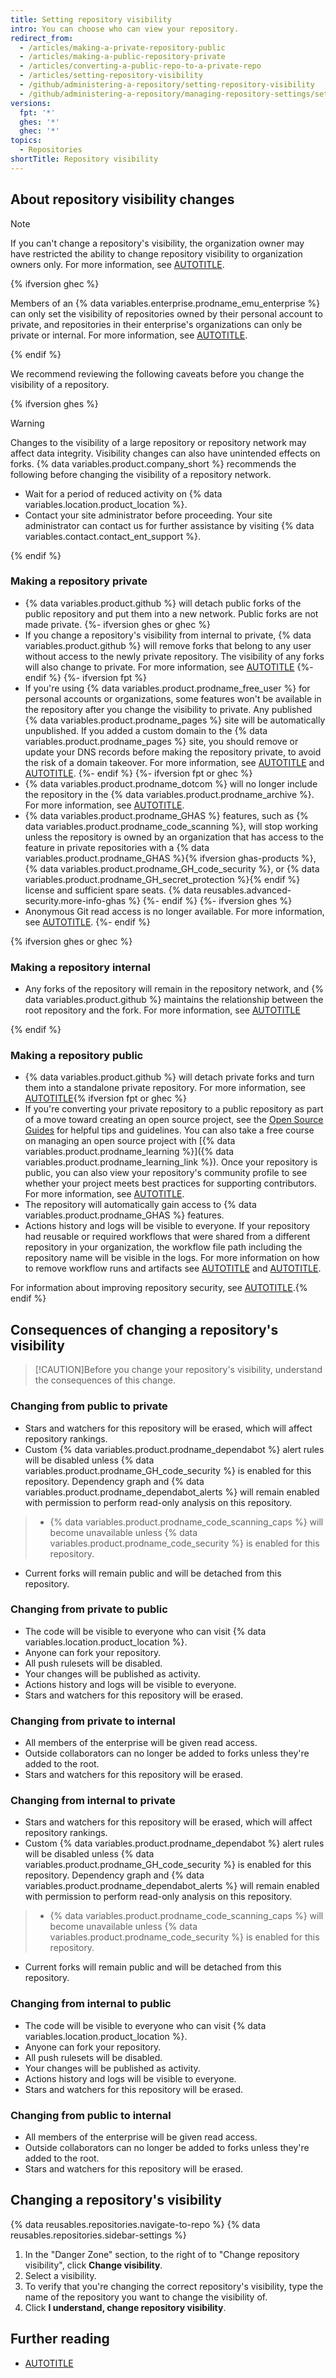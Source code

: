```yaml
---
title: Setting repository visibility
intro: You can choose who can view your repository.
redirect_from:
  - /articles/making-a-private-repository-public
  - /articles/making-a-public-repository-private
  - /articles/converting-a-public-repo-to-a-private-repo
  - /articles/setting-repository-visibility
  - /github/administering-a-repository/setting-repository-visibility
  - /github/administering-a-repository/managing-repository-settings/setting-repository-visibility
versions:
  fpt: '*'
  ghes: '*'
  ghec: '*'
topics:
  - Repositories
shortTitle: Repository visibility
---
```


## About repository visibility changes

> [!NOTE]
> If you can't change a repository's visibility, the organization owner may have restricted the ability to change repository visibility to organization owners only. For more information, see [AUTOTITLE](/organizations/managing-organization-settings/restricting-repository-visibility-changes-in-your-organization).

{% ifversion ghec %}

Members of an {% data variables.enterprise.prodname_emu_enterprise %} can only set the visibility of repositories owned by their personal account to private, and repositories in their enterprise's organizations can only be private or internal. For more information, see [AUTOTITLE](/admin/identity-and-access-management/using-enterprise-managed-users-for-iam/about-enterprise-managed-users).

{% endif %}

We recommend reviewing the following caveats before you change the visibility of a repository.

{% ifversion ghes %}

> [!WARNING]
> Changes to the visibility of a large repository or repository network may affect data integrity. Visibility changes can also have unintended effects on forks. {% data variables.product.company_short %} recommends the following before changing the visibility of a repository network.
>
> * Wait for a period of reduced activity on {% data variables.location.product_location %}.
> * Contact your site administrator before proceeding. Your site administrator can contact us for further assistance by visiting {% data variables.contact.contact_ent_support %}.

{% endif %}

### Making a repository private

* {% data variables.product.github %} will detach public forks of the public repository and put them into a new network. Public forks are not made private.
{%- ifversion ghes or ghec %}
* If you change a repository's visibility from internal to private, {% data variables.product.github %} will remove forks that belong to any user without access to the newly private repository. The visibility of any forks will also change to private. For more information, see [AUTOTITLE](/pull-requests/collaborating-with-pull-requests/working-with-forks/what-happens-to-forks-when-a-repository-is-deleted-or-changes-visibility)
{%- endif %}
{%- ifversion fpt %}
* If you're using {% data variables.product.prodname_free_user %} for personal accounts or organizations, some features won't be available in the repository after you change the visibility to private. Any published {% data variables.product.prodname_pages %} site will be automatically unpublished. If you added a custom domain to the {% data variables.product.prodname_pages %} site, you should remove or update your DNS records before making the repository private, to avoid the risk of a domain takeover. For more information, see [AUTOTITLE](/get-started/learning-about-github/githubs-plans) and [AUTOTITLE](/pages/configuring-a-custom-domain-for-your-github-pages-site/managing-a-custom-domain-for-your-github-pages-site).
{%- endif %}
{%- ifversion fpt or ghec %}
* {% data variables.product.prodname_dotcom %} will no longer include the repository in the {% data variables.product.prodname_archive %}. For more information, see [AUTOTITLE](/repositories/archiving-a-github-repository/about-archiving-content-and-data-on-github#about-the-github-archive-program).
* {% data variables.product.prodname_GHAS %} features, such as {% data variables.product.prodname_code_scanning %}, will stop working unless the repository is owned by an organization that has access to the feature in private repositories with a {% data variables.product.prodname_GHAS %}{% ifversion ghas-products %}, {% data variables.product.prodname_GH_code_security %}, or {% data variables.product.prodname_GH_secret_protection %}{% endif %} license and sufficient spare seats. {% data reusables.advanced-security.more-info-ghas %}
{%- endif %}
{%- ifversion ghes %}
* Anonymous Git read access is no longer available. For more information, see [AUTOTITLE](/repositories/managing-your-repositorys-settings-and-features/managing-repository-settings/enabling-anonymous-git-read-access-for-a-repository).
{%- endif %}

{% ifversion ghes or ghec %}

### Making a repository internal

* Any forks of the repository will remain in the repository network, and {% data variables.product.github %} maintains the relationship between the root repository and the fork. For more information, see [AUTOTITLE](/pull-requests/collaborating-with-pull-requests/working-with-forks/what-happens-to-forks-when-a-repository-is-deleted-or-changes-visibility)

{% endif %}

### Making a repository public

* {% data variables.product.github %} will detach private forks and turn them into a standalone private repository. For more information, see [AUTOTITLE](/pull-requests/collaborating-with-pull-requests/working-with-forks/what-happens-to-forks-when-a-repository-is-deleted-or-changes-visibility#changing-a-private-repository-to-a-public-repository){% ifversion fpt or ghec %}
* If you're converting your private repository to a public repository as part of a move toward creating an open source project, see the [Open Source Guides](http://opensource.guide) for helpful tips and guidelines. You can also take a free course on managing an open source project with [{% data variables.product.prodname_learning %}]({% data variables.product.prodname_learning_link %}). Once your repository is public, you can also view your repository's community profile to see whether your project meets best practices for supporting contributors. For more information, see [AUTOTITLE](/communities/setting-up-your-project-for-healthy-contributions/about-community-profiles-for-public-repositories).
* The repository will automatically gain access to {% data variables.product.prodname_GHAS %} features.
* Actions history and logs will be visible to everyone. If your repository had reusable or required workflows that were shared from a different repository in your organization, the workflow file path including the repository name will be visible in the logs. For more information on how to remove workflow runs and artifacts see [AUTOTITLE](/actions/managing-workflow-runs#deleting-logs) and [AUTOTITLE](/rest/actions/workflow-runs).

For information about improving repository security, see [AUTOTITLE](/code-security/getting-started/securing-your-repository).{% endif %}

## Consequences of changing a repository's visibility

>[!CAUTION]Before you change your repository's visibility, understand the consequences of this change.

### Changing from public to private

* Stars and watchers for this repository will be erased, which will affect repository rankings.
* Custom {% data variables.product.prodname_dependabot %} alert rules will be disabled unless {% data variables.product.prodname_GH_code_security %} is enabled for this repository. Dependency graph and {% data variables.product.prodname_dependabot_alerts %} will remain enabled with permission to perform read-only analysis on this repository.
> * {% data variables.product.prodname_code_scanning_caps %} will become unavailable unless {% data variables.product.prodname_code_security %} is enabled for this repository.
* Current forks will remain public and will be detached from this repository.

### Changing from private to public

* The code will be visible to everyone who can visit {% data variables.location.product_location %}.
* Anyone can fork your repository.
* All push rulesets will be disabled.
* Your changes will be published as activity.
* Actions history and logs will be visible to everyone.
* Stars and watchers for this repository will be erased.

### Changing from private to internal

* All members of the enterprise will be given read access.
* Outside collaborators can no longer be added to forks unless they're added to the root.
* Stars and watchers for this repository will be erased.

### Changing from internal to private

* Stars and watchers for this repository will be erased, which will affect repository rankings.
* Custom {% data variables.product.prodname_dependabot %} alert rules will be disabled unless {% data variables.product.prodname_GH_code_security %} is enabled for this repository. Dependency graph and {% data variables.product.prodname_dependabot_alerts %} will remain enabled with permission to perform read-only analysis on this repository.
> * {% data variables.product.prodname_code_scanning_caps %} will become unavailable unless {% data variables.product.prodname_code_security %} is enabled for this repository.
* Current forks will remain public and will be detached from this repository.

### Changing from internal to public

* The code will be visible to everyone who can visit {% data variables.location.product_location %}.
* Anyone can fork your repository.
* All push rulesets will be disabled.
* Your changes will be published as activity.
* Actions history and logs will be visible to everyone.
* Stars and watchers for this repository will be erased.

### Changing from public to internal

* All members of the enterprise will be given read access.
* Outside collaborators can no longer be added to forks unless they're added to the root.
* Stars and watchers for this repository will be erased.

## Changing a repository's visibility

{% data reusables.repositories.navigate-to-repo %}
{% data reusables.repositories.sidebar-settings %}
1. In the "Danger Zone" section, to the right of to "Change repository visibility", click **Change visibility**.
1. Select a visibility.
1. To verify that you're changing the correct repository's visibility, type the name of the repository you want to change the visibility of.
1. Click **I understand, change repository visibility**.

## Further reading

* [AUTOTITLE](/repositories/creating-and-managing-repositories/about-repositories#about-repository-visibility)
